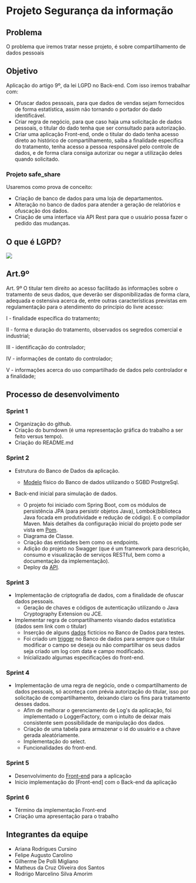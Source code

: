 # Projeto Segurança da informação

## Problema
O problema que iremos tratar nesse projeto, é sobre compartilhamento de dados pessoais

## Objetivo
Aplicação do artigo 9º, da lei LGPD no Back-end.
Com isso iremos trabalhar com:
- Ofuscar dados pessoais, para que dados de vendas sejam fornecidos de forma estatística, assim não tornando o portador do dado identificável.
- Criar regra de negócio, para que caso haja uma solicitação de dados pessoais, o titular do dado tenha que ser consultado para autorização.
- Criar uma aplicação Front-end, onde o titular do dado tenha acesso direto ao histórico de compartilhamento, saiba a finalidade específica do tratamento, tenha acesso a pessoa responsável pelo controle de dados, e de forma clara consiga autorizar ou negar a utilização deles quando solicitado.

### Projeto safe_share
Usaremos como prova de conceito: 
- Criação de banco de dados para uma loja de departamentos.
- Alteração no banco de dados para atender a geração de relatórios e ofuscação dos dados.
- Criação de uma interface via API Rest para que o usuário possa fazer o pedido das mudanças.

## O que é LGPD?
[![](http://img.youtube.com/vi/y7SamL2wYSc/0.jpg)](http://www.youtube.com/watch?v=y7SamL2wYSc "O que é LGPD?")

## Art.9º
Art. 9º O titular tem direito ao acesso facilitado às informações sobre o tratamento de seus dados, que deverão ser disponibilizadas de forma clara, adequada e ostensiva acerca de, entre outras características previstas em regulamentação para o atendimento do princípio do livre acesso:

I - finalidade específica do tratamento;

II - forma e duração do tratamento, observados os segredos comercial e industrial;

III - identificação do controlador;

IV - informações de contato do controlador;

V - informações acerca do uso compartilhado de dados pelo controlador e a finalidade;

## Processo de desenvolvimento

### Sprint 1
- Organização do github.
- Criação do burndown (é uma representação gráfica do trabalho a ser feito versus tempo).
- Criação do README.md

### Sprint 2
- Estrutura do Banco de Dados da aplicação.
    -   [Modelo](backend/modelo.sql) físico do Banco de dados utilizando o SGBD PostgreSql.
       
- Back-end inicial para simulação de dados.
    - O projeto foi iniciado com Spring Boot, com os módulos de persistência JPA (para persistir objetos Java), Lombok(biblioteca Java focada em produtividade e redução de código). E o compilador Maven. Mais detalhes da configuração inicial do projeto pode ser vista em [Pom](backend/pom.xml).
    - Diagrama de Classe.
    - Criação das entidades bem como os endpoints.
    - Adição do projeto no Swagger (que é um framework para descrição, consumo e visualização de serviços RESTful, bem como a documentação da implementação).
    - Deploy da [API](https://safe-share-si.herokuapp.com/swagger-ui.html#/).  
    

### Sprint 3
- Implementação de criptografia de dados, com a finalidade de ofuscar dados pessoais.
    - Geração de chaves e códigos de autenticação utilizando o Java Cryptography Extension ou JCE.
- Implementar regra de compartilhamento visando dados estatística (dados sem link com o titular)
    - Inserção de alguns [dados](https://github.com/RodrigoMarcelin/safe_share/blob/homologacao/backend/src/main/resources/data.sql) fictícios no Banco de Dados para testes.
    - Foi criado um [trigger](backend/trigger.sql) no Banco de dados para sempre que o titular modificar o campo se deseja ou não compartilhar os seus dados seja criado um log com data e campo modificado.
    - Inicializado algumas especificações do front-end.

### Sprint 4
- Implementação de uma regra de negócio, onde o compartilhamento de dados pessoais, só aconteça com prévia autorização do titular, isso por solicitação de compartilhamento, deixando claro os fins para tratamento desses dados.
    - Afim de melhorar o gerenciamento de Log's da aplicação, foi implementado o LoggerFactory, com o intuito de deixar mais consistente sem possibilidade de manipulação dos dados.
    - Criação de uma tabela para armazenar o id do usuário e a chave gerada aleatóriamente.
    - Implementação do select.
    - Funcionalidades do front-end.


### Sprint 5
- Desenvolvimento do [Front-end](https://github.com/RodrigoMarcelin/safe_share/tree/master/frontend) para a aplicação
- Inicio implementação do [Front-end] com o Back-end da aplicação

### Sprint 6
- Término da implementação Front-end
- Criação uma apresentação para o trabalho

## Integrantes da equipe
- Ariana Rodrigues Cursino
- Felipe Augusto Carolino
- Gilherme De Polli Migliano
- Matheus da Cruz Oliveira dos Santos
- Rodrigo Marcelino Silva Amorim





